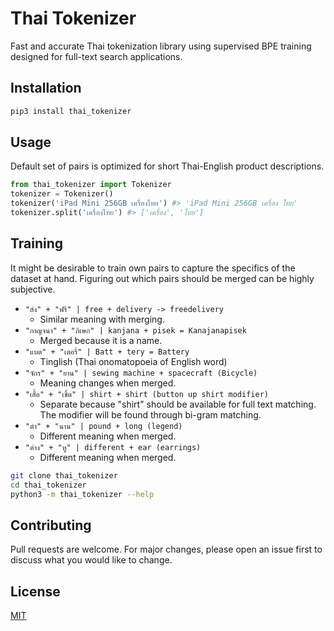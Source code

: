 # Thai Tokenizer
Fast and accurate Thai tokenization library using supervised BPE training designed for full-text search applications.



## Installation
```bash
pip3 install thai_tokenizer
```



## Usage
Default set of pairs is optimized for short Thai-English product descriptions.
```python
from thai_tokenizer import Tokenizer
tokenizer = Tokenizer()
tokenizer('iPad Mini 256GB เครื่องไทย') #> 'iPad Mini 256GB เครื่อง ไทย'
tokenizer.split('เครื่องไทย') #> ['เครื่อง', 'ไทย']
```



## Training
It might be desirable to train own pairs to capture the specifics of the dataset at hand. Figuring out which pairs should be merged can be highly subjective.
- `"ส่ง" + "ฟรี" | free + delivery -> freedelivery`
  - Similar meaning with merging.
- `"กาญจนา" + "ภิเษก" | kanjana + pisek = Kanajanapisek`
  - Merged because it is a name.
- `"แบต" + "เตอรี่" | Batt + tery = Battery`
  - Tinglish (Thai onomatopoeia of English word)
- `"จักร" + "ยาน" | sewing machine + spacecraft (Bicycle)`  
  - Meaning changes when merged.
- `"เสื้อ" + "เชิ้ต" | shirt + shirt (button up shirt modifier)`
  - Separate because "shirt" should be available for full text matching. The modifier will be found through bi-gram matching.
- `"ตำ" + "นาน" | pound + long (legend)`
  - Different meaning when merged.
- `"ต่าง" + "หู" | different + ear (earrings)`
  - Different meaning when merged.

```bash
git clone thai_tokenizer
cd thai_tokenizer
python3 -m thai_tokenizer --help
```



## Contributing
Pull requests are welcome. For major changes, please open an issue first to discuss what you would like to change.



## License
[MIT](https://choosealicense.com/licenses/mit/)

